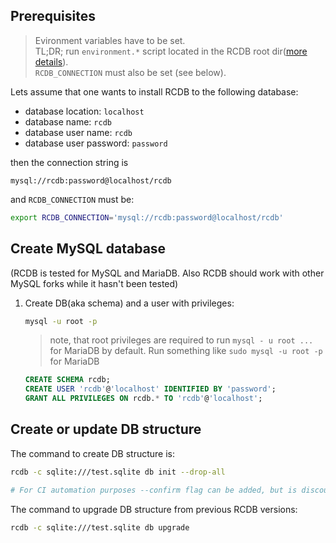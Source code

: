 ## Prerequisites  
> Evironment variables have to be set.  
    TL;DR; run `environment.*` script located in the RCDB root dir([more details](Installation)).  
    `RCDB_CONNECTION` must also be set (see below). 

Lets assume that one wants to install RCDB to the following database:

* database location: `localhost`
* database name: `rcdb`
* database user name: `rcdb`
* database user password: `password` 

then the connection string is

```
mysql://rcdb:password@localhost/rcdb
```

and ```RCDB_CONNECTION``` must be: 

```bash
export RCDB_CONNECTION='mysql://rcdb:password@localhost/rcdb'
```

## Create MySQL database  
(RCDB is tested for MySQL and MariaDB. Also RCDB should work with other MySQL forks while it hasn't been tested)
 
1. Create DB(aka schema) and a user with privileges:

    ```bash    
    mysql -u root -p
    ```

    > note, that root privileges are required to run ```mysql - u root ...``` for MariaDB by default. Run something like `sudo mysql -u root -p` for MariaDB

    ```sql
    CREATE SCHEMA rcdb;
    CREATE USER 'rcdb'@'localhost' IDENTIFIED BY 'password';
    GRANT ALL PRIVILEGES ON rcdb.* TO 'rcdb'@'localhost';
    ```

## Create or update DB structure

The command to create DB structure is: 

```bash
rcdb -c sqlite:///test.sqlite db init --drop-all

# For CI automation purposes --confirm flag can be added, but is discouraged for other cases  
```



The command to upgrade DB structure from previous RCDB versions:

```bash
rcdb -c sqlite:///test.sqlite db upgrade
```

